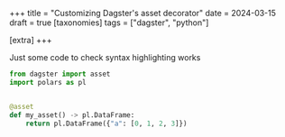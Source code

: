 +++
title = "Customizing Dagster's asset decorator"
date = 2024-03-15
draft = true
[taxonomies]
tags = ["dagster", "python"]

[extra]
+++

Just some code to check syntax highlighting works

```python
from dagster import asset
import polars as pl


@asset
def my_asset() -> pl.DataFrame:
    return pl.DataFrame({"a": [0, 1, 2, 3]})
```


